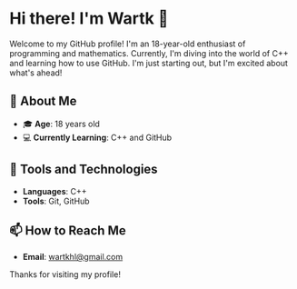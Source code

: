 # Hi there! I'm Wartk 👋

Welcome to my GitHub profile! I'm an 18-year-old enthusiast of programming and mathematics. Currently, I'm diving into the world of C++ and learning how to use GitHub. I'm just starting out, but I'm excited about what's ahead!

## 🚀 About Me

- 🎓 **Age**: 18 years old
- 💻 **Currently Learning**: C++ and GitHub


## 🔧 Tools and Technologies

- **Languages**: C++
- **Tools**: Git, GitHub

## 📫 How to Reach Me

- **Email**: [wartkhl@gmail.com](mailto:wartkhl@gmail.com)

Thanks for visiting my profile!

